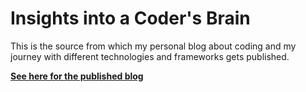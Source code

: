 # Insights into a Coder's Brain

This is the source from which my personal blog about coding and my journey with different technologies and frameworks gets published.

[**See here for the published blog**](https://cr7pt0gr4ph7.github.com/blog/)
